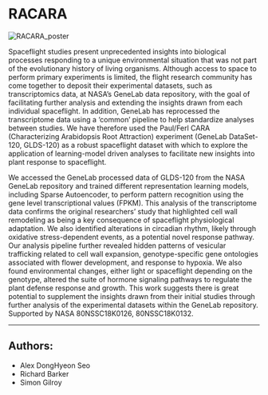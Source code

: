 # RACARA

![RACARA_poster](https://github.com/GeneLab-AWG/GeneLab_AWGs/blob/main/Plants_AWG/Manuscript_Code/RACARA/RACARA_ASGSR%20poster.png)

Spaceflight studies present unprecedented insights into biological processes responding to a unique environmental situation that was not part of the evolutionary history of living organisms. Although access to space to perform primary experiments is limited, the flight research community has come together to deposit their experimental datasets, such as transcriptomics data, at NASA’s GeneLab data repository, with the goal of facilitating further analysis and extending the insights drawn from each individual spaceflight. In addition, GeneLab has reprocessed the transcriptome data using a ‘common’ pipeline to help standardize analyses between studies. We have therefore used the Paul/Ferl CARA (Characterizing Arabidopsis Root Attraction) experiment (GeneLab DataSet-120, GLDS-120) as a robust spaceflight dataset with which to explore the application of learning-model driven analyses to facilitate new insights into plant response to spaceflight.

We accessed the GeneLab processed data of GLDS-120 from the NASA GeneLab repository and trained different representation learning models, including Sparse Autoencoder, to perform pattern recognition using the gene level transcriptional values (FPKM). This analysis of the transcriptome data confirms the original researchers’ study that highlighted cell wall remodeling as being a key consequence of spaceflight physiological adaptation. We also identified alterations in circadian rhythm, likely through oxidative stress-dependent events, as a potential novel response pathway. Our analysis pipeline further revealed hidden patterns of vesicular trafficking related to cell wall expansion, genotype-specific gene ontologies associated with flower development, and response to hypoxia. We also found environmental changes, either light or spaceflight depending on the genotype, altered the suite of hormone signaling pathways to regulate the plant defense response and growth. This work suggests there is great potential to supplement the insights drawn from their initial studies through further analysis of the experimental datasets within the GeneLab repository. Supported by NASA 80NSSC18K0126, 80NSSC18K0132.

---

## Authors:

- Alex DongHyeon Seo
- Richard Barker
- Simon Gilroy

